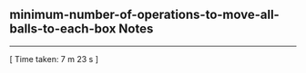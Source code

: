 <h2>minimum-number-of-operations-to-move-all-balls-to-each-box Notes</h2><hr>[ Time taken: 7 m 23 s ]